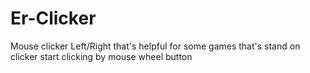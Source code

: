 # Er-Clicker
Mouse clicker Left/Right that's helpful for some games that's stand on clicker
start clicking by mouse wheel button 
